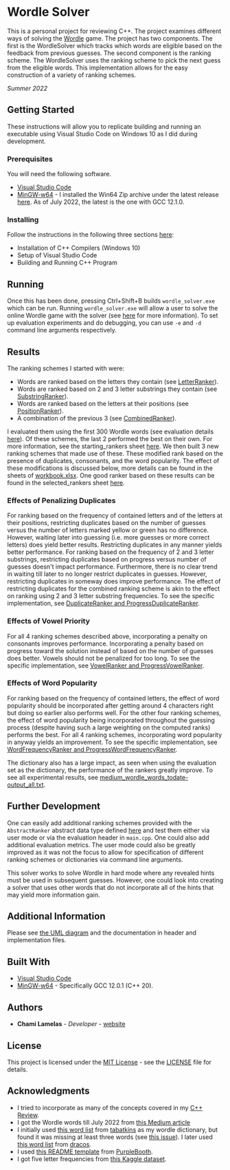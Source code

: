 # Wordle Solver

This is a personal project for reviewing C++. The project examines different ways of solving the [Wordle](https://www.nytimes.com/games/wordle/index.html) game. The project has two components. The first is the WordleSolver which tracks which words are eligible based on the feedback from previous guesses. The second component is the ranking scheme. The WordleSolver uses the ranking scheme to pick the next guess from the eligible words. This implementation allows for the easy construction of a variety of ranking schemes.

*Summer 2022*

## Getting Started

These instructions will allow you to replicate building and running an executable using Visual Studio Code on Windows 10 as I did during development.

### Prerequisites

You will need the following software.
- [Visual Studio Code](https://code.visualstudio.com/)
- [MinGW-w64](https://winlibs.com/) - I installed the Win64 Zip archive under the latest release [here](https://winlibs.com/#download-release). As of July 2022, the latest is the one with GCC 12.1.0.

### Installing

Follow the instructions in the following three sections [here](https://github.com/ChamiLamelas/Cpp_Review/blob/main/README.md):
- Installation of C++ Compilers (Windows 10)
- Setup of Visual Studio Code
- Building and Running C++ Program

## Running

Once this has been done, pressing Ctrl+Shift+B builds `wordle_solver.exe` which can be run. Running `wordle_solver.exe` will allow a user to solve the online Wordle game with the solver (see [here](src/user.h) for more information). To set up evaluation experiments and do debugging, you can use `-e` and `-d` command line arguments respectively.

## Results

The ranking schemes I started with were:
* Words are ranked based on the letters they contain (see [LetterRanker](src/letter_ranker.h)).
* Words are ranked based on 2 and 3 letter substrings they contain (see [SubstringRanker](src/letter_ranker.h)).
* Words are ranked based on the letters at their positions (see [PositionRanker](src/position_ranker.h)).
* A combination of the previous 3 (see [CombinedRanker](src/combined_ranker.h)).

I evaluated them using the first 300 Wordle words (see evaluation details [here](src/evaluation.h)). Of these schemes, the last 2 performed the best on their own. For more information, see the starting_rankers sheet [here](data/workbook.xlsx). We then built 3 new ranking schemes that made use of these. These modified rank based on the presence of duplicates, consonants, and the word popularity. The effect of these modifications is discussed below, more details can be found in the sheets of [workbook.xlsx](data/workbook.xlsx). One good ranker based on these results can be found in the selected_rankers sheet [here](data/workbook.xlsx).

### Effects of Penalizing Duplicates

For ranking based on the frequency of contained letters and of the letters at their positions, restricting duplicates based on the number of guesses versus the number of letters marked yellow or green has no difference. However, waiting later into guessing (i.e. more guesses or more correct letters) does yield better results. Restricting duplicates in any manner yields better performance. For ranking based on the frequency of 2 and 3 letter substrings, restricting duplicates based on progress versus number of guesses doesn't impact performance. Furthermore, there is no clear trend in waiting till later to no longer restrict duplicates in guesses. However, restricting duplicates in someway does improve performance. The effect of restricting duplicates for the combined ranking scheme is akin to the effect on ranking using 2 and 3 letter substring frequencies. To see the specific implementation, see [DuplicateRanker and ProgressDuplicateRanker](src/duplicate_ranker.h).

### Effects of Vowel Priority

For all 4 ranking schemes described above, incorporating a penalty on consonants improves performance. Incorporating a penalty based on progress toward the solution instead of based on the number of guesses does better. Vowels should not be penalized for too long. To see the specific implementation, see [VowelRanker and ProgressVowelRanker](src/vowel_ranker.h).

### Effects of Word Popularity

For ranking based on the frequency of contained letters, the effect of word popularity should be incorporated after getting around 4 characters right but doing so earlier also performs well. For the other four ranking schemes, the effect of word popularity being incorporated throughout the guessing process (despite having such a large weighting on the computed ranks) performs the best. For all 4 ranking schemes, incorporating word popularity in anyway yields an improvement. To see the specific implementation, see [WordFrequencyRanker and ProgressWordFrequencyRanker](src/word_frequency_ranker.h).

The dictionary also has a large impact, as seen when using the evaluation set as the dictionary, the performance of the rankers greatly improve. To see all experimental results, see [medium_wordle_words_todate-output_all.txt](data/medium_wordle_words_todate-output_all.txt). 

## Further Development

One can easily add additional ranking schemes provided with the `AbstractRanker` abstract data type defined [here](src/ranker.h) and test them either via user mode or via the evaluation header in `main.cpp`. One could also add additional evaluation metrics. The user mode could also be greatly improved as it was not the focus to allow for specification of different ranking schemes or dictionaries via command line arguments. 

This solver works to solve Wordle in hard mode where any revealed hints must be used in subsequent guesses. However, one could look into creating a solver that uses other words that do not incorporate all of the hints that may yield more information gain.

## Additional Information

Please see [the UML diagram](uml_diagram.png) and the documentation in header and implementation files.

## Built With

  - [Visual Studio Code](https://code.visualstudio.com/)
  - [MinGW-w64](https://winlibs.com/) - Specifically GCC 12.0.1 (C++ 20).

## Authors

  - **Chami Lamelas** - *Developer* - [website](https://sites.google.com/brandeis.edu/chamilamelas)

## License

This project is licensed under the [MIT License](LICENSE) - see the [LICENSE](LICENSE) file for
details.

## Acknowledgments

  - I tried to incorporate as many of the concepts covered in my [C++ Review](https://github.com/ChamiLamelas/Cpp_Review).
  - I got the Wordle words till July 2022 from [this Medium article](https://medium.com/@owenyin/here-lies-wordle-2021-2027-full-answer-list-52017ee99e86)
  - I initially used [this word list](https://github.com/tabatkins/wordle-list) from [tabatkins](https://github.com/tabatkins) as my wordle dictionary, but found it was missing at least three words (see [this issue](https://github.com/tabatkins/wordle-list/issues/10)). I later used [this word list](https://gist.github.com/dracos/dd0668f281e685bad51479e5acaadb93) from [dracos](https://gist.github.com/dracos).
  - I used [this README template](https://github.com/PurpleBooth/a-good-readme-template#readme) from [PurpleBooth](https://github.com/PurpleBooth).
  - I got five letter frequencies from [this Kaggle dataset](https://www.kaggle.com/datasets/rtatman/english-word-frequency?resource=download).
